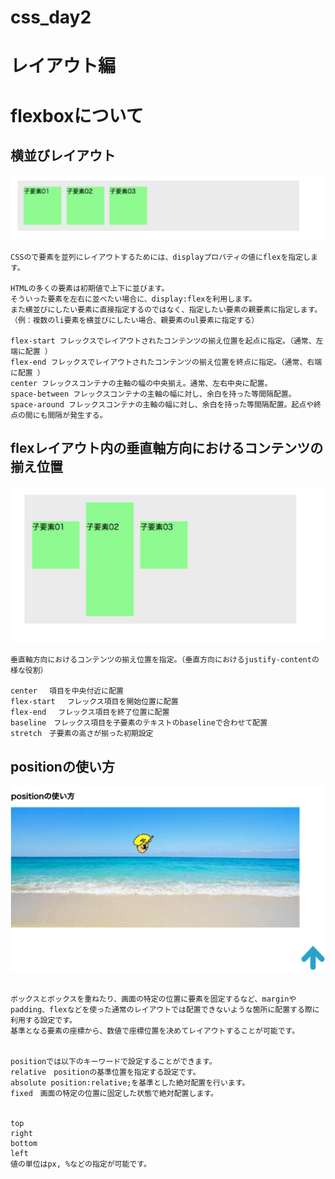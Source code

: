 # css_day2
# レイアウト編

# flexboxについて


## 横並びレイアウト
<img src="images/flex.png" width="600px">

```
CSSので要素を並列にレイアウトするためには、displayプロパティの値にflexを指定します。

HTMLの多くの要素は初期値で上下に並びます。
そういった要素を左右に並べたい場合に、display:flexを利用します。
また横並びにしたい要素に直接指定するのではなく、指定したい要素の親要素に指定します。
（例：複数のli要素を横並びにしたい場合、親要素のul要素に指定する）

flex-start フレックスでレイアウトされたコンテンツの揃え位置を起点に指定。（通常、左端に配置 ）
flex-end フレックスでレイアウトされたコンテンツの揃え位置を終点に指定。（通常、右端に配置 ）
center フレックスコンテナの主軸の幅の中央揃え。通常、左右中央に配置。
space-between フレックスコンテナの主軸の幅に対し、余白を持った等間隔配置。
space-around フレックスコンテナの主軸の幅に対し、余白を持った等間隔配置。起点や終点の間にも間隔が発生する。

```

## flexレイアウト内の垂直軸方向におけるコンテンツの揃え位置

<img src="images/alineiteme.png" width="600px">

```
垂直軸方向におけるコンテンツの揃え位置を指定。（垂直方向におけるjustify-contentの様な役割）

center 　項目を中央付近に配置
flex-start 　フレックス項目を開始位置に配置
flex-end 　フレックス項目を終了位置に配置
baseline　フレックス項目を子要素のテキストのbaselineで合わせて配置
stretch　子要素の高さが揃った初期設定

```

## positionの使い方

<img src="images/position.png" width="600px">

```

ボックスとボックスを重ねたり、画面の特定の位置に要素を固定するなど、marginやpadding、flexなどを使った通常のレイアウトでは配置できないような箇所に配置する際に利用する設定です。
基準となる要素の座標から、数値で座標位置を决めてレイアウトすることが可能です。


positionでは以下のキーワードで設定することができます。
relative　positionの基準位置を指定する設定です。
absolute position:relative;を基準とした絶対配置を行います。
fixed　画面の特定の位置に固定した状態で絶対配置します。


top
right
bottom
left
値の単位はpx, %などの指定が可能です。
```


<!--
## 擬似要素
```
content:'';
width:50px;
height:50px;
display:block;
でbackground-imageとかで使う

```
-->
